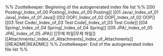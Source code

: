 %% Zoottelkeeper: Beginning of the autogenerated index file list  %%
 [[00 Posting/_Index_of_00 Posting|_Index_of_00 Posting]]
 [[01 Java/_Index_of_01 Java|_Index_of_01 Java]]
 [[02 OOP/_Index_of_02 OOP|_Index_of_02 OOP]]
 [[03 Test Code/_Index_of_03 Test Code|_Index_of_03 Test Code]]
 [[04 Spring/_Index_of_04 Spring|_Index_of_04 Spring]]
 [[05 JPA/_Index_of_05 JPA|_Index_of_05 JPA]]
 [[무제 파일|무제 파일]]
 [[Attachments/_Index_of_Attachments|_Index_of_Attachments]]
 [[README|README]]
%% Zoottelkeeper: End of the autogenerated index file list  %%
